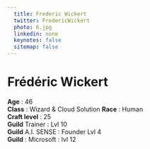 ```yaml
---
  title: Frederic Wickert
  twitter: FredericWickert
  photo: 6.jpg
  linkedin: none
  keynotes: false
  sitemap: false
---
```

# Frédéric Wickert

**Age** : 46  
**Class** : Wizard  & Cloud Solution 
**Race** : Human   
**Craft level** : 25   
**Guild** Trainer : Lvl 10  
**Guild** A.I. SENSE : Founder Lvl 4  
**Guild** :  Microsoft : lvl 12

